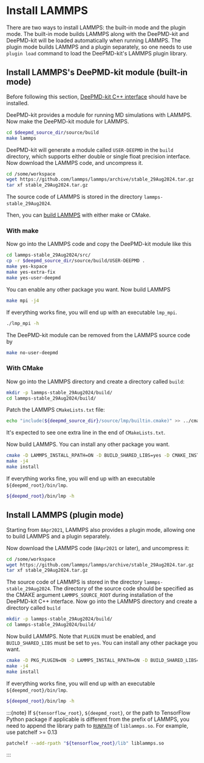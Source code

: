 # Install LAMMPS

There are two ways to install LAMMPS: the built-in mode and the plugin mode. The built-in mode builds LAMMPS along with the DeePMD-kit and DeePMD-kit will be loaded automatically when running LAMMPS. The plugin mode builds LAMMPS and a plugin separately, so one needs to use `plugin load` command to load the DeePMD-kit's LAMMPS plugin library.

## Install LAMMPS's DeePMD-kit module (built-in mode)

Before following this section, [DeePMD-kit C++ interface](install-from-source.md) should have be installed.

DeePMD-kit provides a module for running MD simulations with LAMMPS. Now make the DeePMD-kit module for LAMMPS.

```bash
cd $deepmd_source_dir/source/build
make lammps
```

DeePMD-kit will generate a module called `USER-DEEPMD` in the `build` directory, which supports either double or single float precision interface. Now download the LAMMPS code, and uncompress it.

```bash
cd /some/workspace
wget https://github.com/lammps/lammps/archive/stable_29Aug2024.tar.gz
tar xf stable_29Aug2024.tar.gz
```

The source code of LAMMPS is stored in the directory `lammps-stable_29Aug2024`.

Then, you can [build LAMMPS](https://docs.lammps.org/Build.html) with either make or CMake.

### With make

Now go into the LAMMPS code and copy the DeePMD-kit module like this

```bash
cd lammps-stable_29Aug2024/src/
cp -r $deepmd_source_dir/source/build/USER-DEEPMD .
make yes-kspace
make yes-extra-fix
make yes-user-deepmd
```

You can enable any other package you want. Now build LAMMPS

```bash
make mpi -j4
```

If everything works fine, you will end up with an executable `lmp_mpi`.

```bash
./lmp_mpi -h
```

The DeePMD-kit module can be removed from the LAMMPS source code by

```bash
make no-user-deepmd
```

### With CMake

Now go into the LAMMPS directory and create a directory called `build`:

```bash
mkdir -p lammps-stable_29Aug2024/build/
cd lammps-stable_29Aug2024/build/
```

Patch the LAMMPS `CMakeLists.txt` file:

```bash
echo "include(${deepmd_source_dir}/source/lmp/builtin.cmake)" >> ../cmake/CMakeLists.txt
```

It's expected to see one extra line in the end of `CMakeLists.txt`.

Now build LAMMPS. You can install any other package you want.

```bash
cmake -D LAMMPS_INSTALL_RPATH=ON -D BUILD_SHARED_LIBS=yes -D CMAKE_INSTALL_PREFIX=${deepmd_root} -DCMAKE_PREFIX_PATH=${deepmd_root} ../cmake
make -j4
make install
```

If everything works fine, you will end up with an executable `${deepmd_root}/bin/lmp`.

```bash
${deepmd_root}/bin/lmp -h
```

## Install LAMMPS (plugin mode)

Starting from `8Apr2021`, LAMMPS also provides a plugin mode, allowing one to build LAMMPS and a plugin separately.

Now download the LAMMPS code (`8Apr2021` or later), and uncompress it:

```bash
cd /some/workspace
wget https://github.com/lammps/lammps/archive/stable_29Aug2024.tar.gz
tar xf stable_29Aug2024.tar.gz
```

The source code of LAMMPS is stored in the directory `lammps-stable_29Aug2024`. The directory of the source code should be specified as the CMAKE argument `LAMMPS_SOURCE_ROOT` during installation of the DeePMD-kit C++ interface. Now go into the LAMMPS directory and create a directory called `build`

```bash
mkdir -p lammps-stable_29Aug2024/build/
cd lammps-stable_29Aug2024/build/
```

Now build LAMMPS. Note that `PLUGIN` must be enabled, and `BUILD_SHARED_LIBS` must be set to `yes`. You can install any other package you want.

```bash
cmake -D PKG_PLUGIN=ON -D LAMMPS_INSTALL_RPATH=ON -D BUILD_SHARED_LIBS=yes -D CMAKE_INSTALL_PREFIX=${deepmd_root} -D CMAKE_INSTALL_LIBDIR=lib -D CMAKE_INSTALL_FULL_LIBDIR=${deepmd_root}/lib ../cmake
make -j4
make install
```

If everything works fine, you will end up with an executable `${deepmd_root}/bin/lmp`.

```bash
${deepmd_root}/bin/lmp -h
```

:::{note}
If `${tensorflow_root}`, `${deepmd_root}`, or the path to TensorFlow Python package if applicable is different from the prefix of LAMMPS, you need to append the library path to [`RUNPATH`](https://man7.org/linux/man-pages/man8/ld.so.8.html) of `liblammps.so`. For example, use patchelf >= 0.13

```sh
patchelf --add-rpath "${tensorflow_root}/lib" liblammps.so
```

:::
